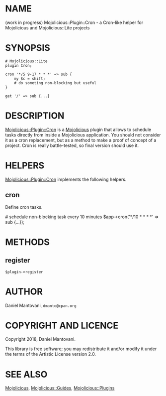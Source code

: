 # NAME

(work in progress)
Mojolicious::Plugin::Cron - a Cron-like helper for Mojolicious and Mojolicious::Lite projects

# SYNOPSIS

    # Mojolicious::Lite
    plugin Cron;

    cron '*/5 9-17 * * *' => sub {
        my $c = shift;
        # do someting non-blocking but useful
    }

    get '/' => sub {...}

# DESCRIPTION

[Mojolicious::Plugin::Cron](https://metacpan.org/pod/Mojolicious::Plugin::Cron) is a [Mojolicious](https://metacpan.org/pod/Mojolicious) plugin that allows to schedule tasks
 directly from inside a Mojolicious application.
You should not consider it as a cron replacement, but as a method to make a proof of
concept of a project. Cron is really battle-tested, so final version should use it.

# HELPERS

[Mojolicious::Plugin::Cron](https://metacpan.org/pod/Mojolicious::Plugin::Cron) implements the following helpers.

## cron

Define cron tasks.

\# schedule non-blocking task every 10 minutes
$app->cron('\*/10 \* \* \* \*' => sub {...});

# METHODS

## register

    $plugin->register

# AUTHOR

Daniel Mantovani, `dmanto@cpan.org`

# COPYRIGHT AND LICENCE

Copyright 2018, Daniel Mantovani.

This library is free software; you may redistribute it and/or modify it under
the terms of the Artistic License version 2.0.

# SEE ALSO

[Mojolicious](https://metacpan.org/pod/Mojolicious), [Mojolicious::Guides](https://metacpan.org/pod/Mojolicious::Guides), [Mojolicious::Plugins](https://metacpan.org/pod/Mojolicious::Plugins)
